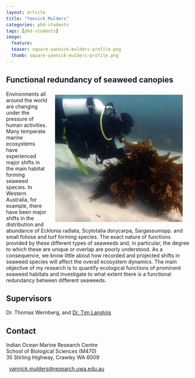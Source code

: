 ```yaml
---
layout: article
title: "Yannick Mulders"
categories: phd-students
tags: [phd-students]
image:
  feature: 
  teaser: square-yannick-mulders-profile.png
  thumb: square-yannick-mulders-profile.png
---
```

## Functional redundancy of seaweed canopies
<img src='/images/square-yannick-mulders-profile.png' align='right' width="350" hspace="20" vspace="10">
Environments all around the world are changing under the pressure of human activities. Many temperate marine ecosystems have experienced major shifts in the main habitat forming seaweed species. In Western Australia, for example, there have been major shifts in the distribution and abundance of Ecklonia radiata, Scytotalia dorycarpa, Sargassumspp. and small foliose and turf forming species. The exact nature of functions provided by these different types of seaweeds and, in particular, the degree to which these are unique or overlap are poorly understood. As a consequence, we know little about how recorded and projected shifts in seaweed species will affect the overall ecosystem dynamics. The main objective of my research is to quantify ecological functions of prominent seaweed habitats and investigate to what extent there is a functional redundancy between different seaweeds. 

## Supervisors
Dr. Thomas Wernberg, and [Dr. Tim Langlois](https://uwamegfisheries.github.io/researchers/tim-langlois/ "Tim Langlois")

## Contact
<p class="address"><i class="far fa-building"></i> Indian Ocean Marine Research Centre <br>
School of Biological Sciences (M470)<br>
35 Stirling Highway, Crawley WA 6009</p>

<p class="phoneemail"><i class="far fa-envelope-open"></i>&nbsp;&nbsp;<a href="mailto:yannick.mulders@research.uwa.edu.au">yannick.mulders@research.uwa.edu.au</a><br>
